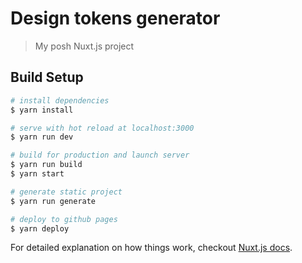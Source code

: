 # Design tokens generator

> My posh Nuxt.js project

## Build Setup

``` bash
# install dependencies
$ yarn install

# serve with hot reload at localhost:3000
$ yarn run dev

# build for production and launch server
$ yarn run build
$ yarn start

# generate static project
$ yarn run generate

# deploy to github pages
$ yarn deploy
```

For detailed explanation on how things work, checkout [Nuxt.js docs](https://nuxtjs.org).

